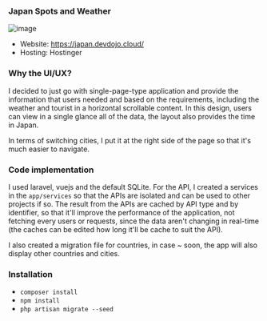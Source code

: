 ### Japan Spots and Weather
![image](https://github.com/user-attachments/assets/5fa5fc32-df94-4c0a-8cc5-053e386d7c42)

- Website: https://japan.devdojo.cloud/
- Hosting: Hostinger

### Why the UI/UX?

I decided to just go with single-page-type application and provide the information that users needed and based on the requirements, including the weather and tourist in a horizontal scrollable content.
In this design, users can view in a single glance all of the data, the layout also provides the time in Japan.

In terms of switching cities, I put it at the right side of the page so that it's much easier to navigate.

### Code implementation

I used laravel, vuejs and the default SQLite. For the API, I created a services in the `app/services` so that the APIs are isolated and can be used to other projects if so.
The result from the APIs are cached by API type and by identifier, so that it'll improve the performance of the application, not fetching every users or requests, since the data aren't changing in real-time (the caches can be edited how long it'll be cache to suit the API).

I also created a migration file for countries, in case ~ soon, the app will also display other countries and cities.

### Installation

- `composer install`
- `npm install`
- `php artisan migrate --seed`
